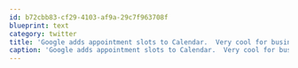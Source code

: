 ```yaml
---
id: b72cbb83-cf29-4103-af9a-29c7f963708f
blueprint: text
category: twitter
title: 'Google adds appointment slots to Calendar.  Very cool for businesses http://j.mp/kNJBrp'
caption: 'Google adds appointment slots to Calendar.  Very cool for businesses http://j.mp/kNJBrp'
---
```

